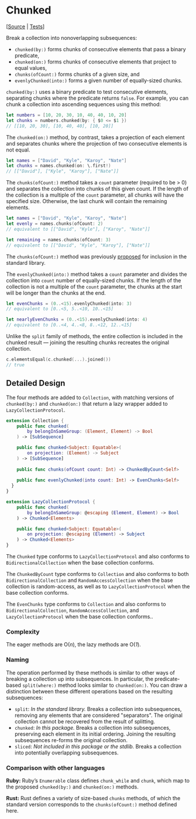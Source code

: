 # Chunked

[[Source](https://github.com/apple/swift-algorithms/blob/main/Sources/Algorithms/Chunked.swift) | 
 [Tests](https://github.com/apple/swift-algorithms/blob/main/Tests/SwiftAlgorithmsTests/ChunkedTests.swift)]

Break a collection into nonoverlapping subsequences:

* `chunked(by:)` forms chunks of consecutive elements that pass a binary predicate,
* `chunked(on:)` forms chunks of consecutive elements that project to equal values,
* `chunks(ofCount:)` forms chunks of a given size, and
* `evenlyChunked(into:)` forms a given number of equally-sized chunks.

`chunked(by:)` uses a binary predicate to test consecutive elements, separating
chunks where the predicate returns `false`. For example, you can chunk a
collection into ascending sequences using this method:

```swift
let numbers = [10, 20, 30, 10, 40, 40, 10, 20]
let chunks = numbers.chunked(by: { $0 <= $1 })
// [[10, 20, 30], [10, 40, 40], [10, 20]]
```

The `chunked(on:)` method, by contrast, takes a projection of each element and
separates chunks where the projection of two consecutive elements is not equal.

```swift
let names = ["David", "Kyle", "Karoy", "Nate"]
let chunks = names.chunked(on: \.first!)
// [["David"], ["Kyle", "Karoy"], ["Nate"]] 
```

The `chunks(ofCount:)` method takes a `count` parameter (required to be > 0) and
separates the collection into chunks of this given count. If the length of the
collection is a multiple of the `count` parameter, all chunks will have the
specified size. Otherwise, the last chunk will contain the remaining elements.
 
```swift
let names = ["David", "Kyle", "Karoy", "Nate"]
let evenly = names.chunks(ofCount: 2)
// equivalent to [["David", "Kyle"], ["Karoy", "Nate"]] 

let remaining = names.chunks(ofCount: 3)
// equivalent to [["David", "Kyle", "Karoy"], ["Nate"]]
```

The `chunks(ofCount:)` method was previously [proposed](proposal) for inclusion
in the standard library.

The `evenlyChunked(into:)` method takes a `count` parameter and divides the
collection into `count` number of equally-sized chunks. If the length of the
collection is not a multiple of the `count` parameter, the chunks at the start
will be longer than the chunks at the end.

```swift
let evenChunks = (0..<15).evenlyChunked(into: 3)
// equivalent to [0..<5, 5..<10, 10..<15]

let nearlyEvenChunks = (0..<15).evenlyChunked(into: 4)
// equivalent to [0..<4, 4..<8, 8..<12, 12..<15]
```

Unlike the `split` family of methods, the entire collection is included in the
chunked result — joining the resulting chunks recreates the original collection. 

```swift
c.elementsEqual(c.chunked(...).joined())
// true
```

[proposal]: https://github.com/apple/swift-evolution/pull/935

## Detailed Design

The four methods are added to `Collection`, with matching versions of
`chunked(by:)` and `chunked(on:)` that return a lazy wrapper added to
`LazyCollectionProtocol`.

```swift
extension Collection {
    public func chunked(
        by belongInSameGroup: (Element, Element) -> Bool
    ) -> [SubSequence]

    public func chunked<Subject: Equatable>(
        on projection: (Element) -> Subject
    ) -> [SubSequence]
    
    public func chunks(ofCount count: Int) -> ChunkedByCount<Self>
    
    public func evenlyChunked(into count: Int) -> EvenChunks<Self>
  }
}

extension LazyCollectionProtocol {
    public func chunked(
        by belongInSameGroup: @escaping (Element, Element) -> Bool
    ) -> Chunked<Elements>

    public func chunked<Subject: Equatable>(
        on projection: @escaping (Element) -> Subject
    ) -> Chunked<Elements>
}
```

The `Chunked` type conforms to `LazyCollectionProtocol` and also conforms to
`BidirectionalCollection` when the base collection conforms.

The `ChunkedByCount` type conforms to `Collection` and also conforms to both
`BidirectionalCollection` and `RandomAccessCollection` when the base collection
is random-access, as well as to `LazyCollectionProtocol` when the base
collection conforms.

The `EvenChunks` type conforms to `Collection` and also
conforms to `BidirectionalCollection`, `RandomAccessCollection`, and
`LazyCollectionProtocol` when the base collection conforms..

### Complexity

The eager methods are O(_n_), the lazy methods are O(_1_).

### Naming

The operation performed by these methods is similar to other ways of breaking a collection up into subsequences. In particular, the predicate-based `split(where:)` method looks similar to `chunked(on:)`. You can draw a distinction between these different operations based on the resulting subsequences:

- `split`: *In the standard library.* Breaks a collection into subsequences, removing any elements that are considered "separators". The original collection cannot be recovered from the result of splitting.
- `chunked`: *In this package.* Breaks a collection into subsequences, preserving each element in its initial ordering. Joining the resulting subsequences re-forms the original collection.
- `sliced`: *Not included in this package or the stdlib.* Breaks a collection into potentially overlapping subsequences.


### Comparison with other languages

**Ruby:** Ruby’s `Enumerable` class defines `chunk_while` and `chunk`, which map
to the proposed `chunked(by:)` and `chunked(on:)` methods.

**Rust:** Rust defines a variety of size-based `chunks` methods, of which the
standard version corresponds to the `chunks(ofCount:)` method defined here.
